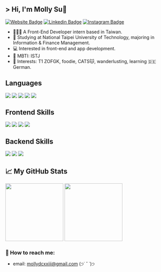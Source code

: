 ## &gt; Hi, I'm Molly Su</a>🦫


[![Website Badge](https://img.shields.io/badge/Website-EF768B?style=flat-square&logo=githubpages&logoColor=white)](https://ki2sch3.github.io/)
[![Linkedin Badge](https://img.shields.io/badge/LinkedIn-0077b5?style=flat-square&logo=Linkedin&logoColor=white)](https://www.linkedin.com/in/mollysu/)
[![Instagram Badge](https://img.shields.io/badge/Instagram-DD2A7B?style=flat-square&logo=Instagram&logoColor=white)](https://www.instagram.com/ki2sch3/)

<ul>
  <li>👩🏻‍💻 A Front-End Developer intern based in Taiwan.</li>
  <li>🏫 Studying at National Taipei University of Technology, majoring in Information & Finance Management.</li>
  <li>💻 Interested in front-end and app development.</li>
  <li>🦫 MBTI: ISTJ</li>
  <li>💖 Interests: T1 ZOFGK, foodie, CATS🐱, wanderlusting, learning 🇩🇪German.</li>
</ul>

## Languages

![](https://img.shields.io/badge/-HTML-E34F26?style=for-the-badge&logo=html5&logoColor=white)
![](https://img.shields.io/badge/-Javascript-F1D302?style=for-the-badge&logo=javascript&logoColor=white)
![](https://img.shields.io/badge/-Typescript-3178C6?style=for-the-badge&logo=typescript&logoColor=white)
![](https://img.shields.io/badge/-Java-007396?style=for-the-badge&logo=java&logoColor=white)
![](https://img.shields.io/badge/-Python-3776AB?style=for-the-badge&logo=python&logoColor=white)

## Frontend Skills

![](https://img.shields.io/badge/-React-61DAFB?style=for-the-badge&logo=react&logoColor=white)
![](https://img.shields.io/badge/-CSS3-1572B6?style=for-the-badge&logo=css&logoColor=white)
![](https://img.shields.io/badge/-TailwindCSS-38B2AC?style=for-the-badge&logo=tailwind-css&logoColor=white)
![](https://img.shields.io/badge/-Sass-CC6699?style=for-the-badge&logo=sass&logoColor=white)

## Backend Skills

![](https://img.shields.io/badge/-Express-000000?style=for-the-badge&logo=express)
![](https://img.shields.io/badge/-MySQL-00758F?style=for-the-badge&logo=mysql&logoColor=white)
![](https://img.shields.io/badge/-MongoDB-47A248?style=for-the-badge&logo=mongodb&logoColor=white)

## 📈 My GitHub Stats 

<p>
  <img height="180em" src="https://github-readme-stats.vercel.app/api?username=kir4che&show_icons=true&&count_private=true&include_all_commits=true" />
  <img height="180em" src="https://github-readme-stats.vercel.app/api/top-langs/?username=kir4che&show_icons=true&layout=compact&langs_count=8"/>
</p>

### 💌 How to reach me:

- email: mollydcxxiii@gmail.com (੭˙ ˘ ˙)੭
